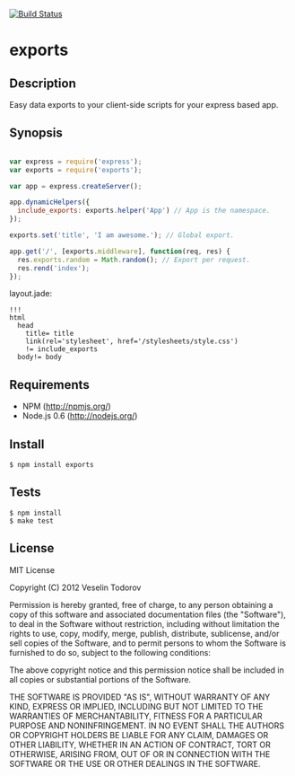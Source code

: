[![Build Status](https://secure.travis-ci.org/vesln/exports.png)](http://travis-ci.org/vesln/exports)

# exports 

## Description

Easy data exports to your client-side scripts for your express based app.

## Synopsis

```javascript

var express = require('express');
var exports = require('exports');

var app = express.createServer();

app.dynamicHelpers({
  include_exports: exports.helper('App') // App is the namespace.
});

exports.set('title', 'I am awesome.'); // Global export.

app.get('/', [exports.middleware], function(req, res) {
  res.exports.random = Math.random(); // Export per request.
  res.rend('index');
});

```

layout.jade:

```
!!!
html
  head
    title= title
    link(rel='stylesheet', href='/stylesheets/style.css')
    != include_exports
  body!= body
```

## Requirements

- NPM (http://npmjs.org/)
- Node.js 0.6 (http://nodejs.org/)

## Install

```
$ npm install exports 
```

## Tests

```
$ npm install
$ make test
```

## License

MIT License

Copyright (C) 2012 Veselin Todorov

Permission is hereby granted, free of charge, to any person obtaining a copy of
this software and associated documentation files (the "Software"), to deal in
the Software without restriction, including without limitation the rights to
use, copy, modify, merge, publish, distribute, sublicense, and/or sell copies
of the Software, and to permit persons to whom the Software is furnished to do
so, subject to the following conditions:

The above copyright notice and this permission notice shall be included in all
copies or substantial portions of the Software.

THE SOFTWARE IS PROVIDED "AS IS", WITHOUT WARRANTY OF ANY KIND, EXPRESS OR
IMPLIED, INCLUDING BUT NOT LIMITED TO THE WARRANTIES OF MERCHANTABILITY,
FITNESS FOR A PARTICULAR PURPOSE AND NONINFRINGEMENT. IN NO EVENT SHALL THE
AUTHORS OR COPYRIGHT HOLDERS BE LIABLE FOR ANY CLAIM, DAMAGES OR OTHER
LIABILITY, WHETHER IN AN ACTION OF CONTRACT, TORT OR OTHERWISE, ARISING FROM,
OUT OF OR IN CONNECTION WITH THE SOFTWARE OR THE USE OR OTHER DEALINGS IN THE
SOFTWARE.
